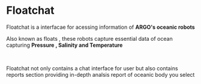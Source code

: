 # Floatchat
<p>Floatchat is a interfacae for acessing information of <b>ARGO's oceanic robots</b></p>
<p>Also known as floats , these robots capture essential data of ocean capturing <b>Pressure , Salinity and Temperature</b></p>
<br>
<p>Floatchat not only contains a chat interface for user but also contains reports section providing in-depth analsis report of oceanic body you select</p>
